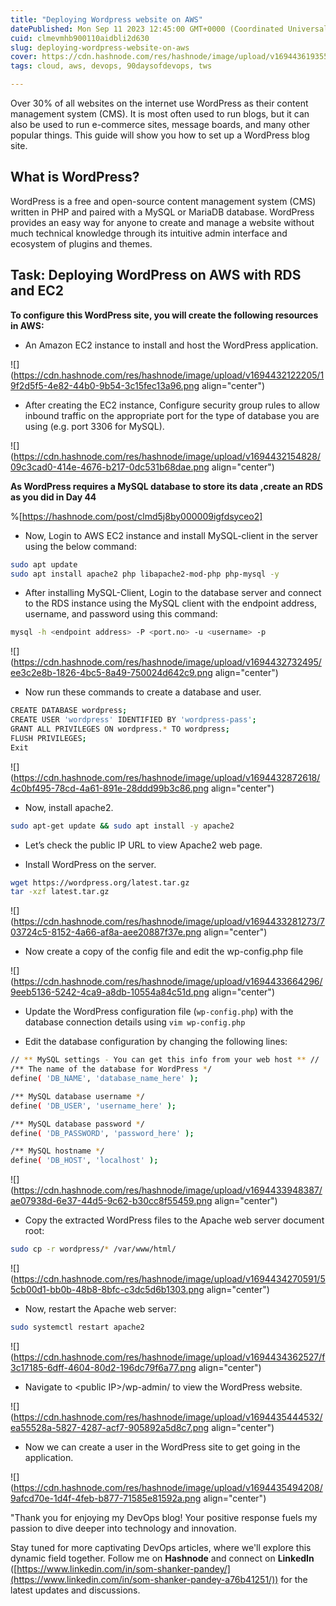 ```yaml
---
title: "Deploying Wordpress website on AWS"
datePublished: Mon Sep 11 2023 12:45:00 GMT+0000 (Coordinated Universal Time)
cuid: clmevmhb900110aidbli2d630
slug: deploying-wordpress-website-on-aws
cover: https://cdn.hashnode.com/res/hashnode/image/upload/v1694436193556/a3ac63a0-2439-4f20-9f59-665867db2bf9.jpeg
tags: cloud, aws, devops, 90daysofdevops, tws

---
```


Over 30% of all websites on the internet use WordPress as their content management system (CMS). It is most often used to run blogs, but it can also be used to run e-commerce sites, message boards, and many other popular things. This guide will show you how to set up a WordPress blog site.

## What is WordPress?

WordPress is a free and open-source content management system (CMS) written in PHP and paired with a MySQL or MariaDB database. WordPress provides an easy way for anyone to create and manage a website without much technical knowledge through its intuitive admin interface and ecosystem of plugins and themes.

## Task: Deploying WordPress on AWS with RDS and EC2

**To configure this WordPress site, you will create the following resources in AWS:**

* An Amazon EC2 instance to install and host the WordPress application.
    

![](https://cdn.hashnode.com/res/hashnode/image/upload/v1694432122205/19f2d5f5-4e82-44b0-9b54-3c15fec13a96.png align="center")

* After creating the EC2 instance, Configure security group rules to allow inbound traffic on the appropriate port for the type of database you are using (e.g. port 3306 for MySQL).
    

![](https://cdn.hashnode.com/res/hashnode/image/upload/v1694432154828/09c3cad0-414e-4676-b217-0dc531b68dae.png align="center")

**As WordPress requires a MySQL database to store its data ,create an RDS as you did in Day 44**

%[https://hashnode.com/post/clmd5j8by000009igfdsyceo2] 

* Now, Login to AWS EC2 instance and install MySQL-client in the server using the below command:
    

```bash
sudo apt update
sudo apt install apache2 php libapache2-mod-php php-mysql -y
```

* After installing MySQL-Client, Login to the database server and connect to the RDS instance using the MySQL client with the endpoint address, username, and password using this command:
    

```bash
mysql -h <endpoint address> -P <port.no> -u <username> -p
```

![](https://cdn.hashnode.com/res/hashnode/image/upload/v1694432732495/ee3c2e8b-1826-4bc5-8a49-750024d642c9.png align="center")

* Now run these commands to create a database and user.
    

```bash
CREATE DATABASE wordpress;
CREATE USER 'wordpress' IDENTIFIED BY 'wordpress-pass';
GRANT ALL PRIVILEGES ON wordpress.* TO wordpress;
FLUSH PRIVILEGES;
Exit
```

![](https://cdn.hashnode.com/res/hashnode/image/upload/v1694432872618/4c0bf495-78cd-4a61-891e-28ddd99b3c86.png align="center")

* Now, install apache2.
    

```bash
sudo apt-get update && sudo apt install -y apache2
```

* Let’s check the public IP URL to view Apache2 web page.
    
* Install WordPress on the server.
    

```bash
wget https://wordpress.org/latest.tar.gz 
tar -xzf latest.tar.gz
```

![](https://cdn.hashnode.com/res/hashnode/image/upload/v1694433281273/703724c5-8152-4a66-af8a-aee20887f37e.png align="center")

* Now create a copy of the config file and edit the wp-config.php file
    

![](https://cdn.hashnode.com/res/hashnode/image/upload/v1694433664296/9eeb5136-5242-4ca9-a8db-10554a84c51d.png align="center")

* Update the WordPress configuration file (`wp-config.php`) with the database connection details using `vim wp-config.php`
    
* Edit the database configuration by changing the following lines:
    

```bash
// ** MySQL settings - You can get this info from your web host ** //
/** The name of the database for WordPress */
define( 'DB_NAME', 'database_name_here' );

/** MySQL database username */
define( 'DB_USER', 'username_here' );

/** MySQL database password */
define( 'DB_PASSWORD', 'password_here' );

/** MySQL hostname */
define( 'DB_HOST', 'localhost' );
```

![](https://cdn.hashnode.com/res/hashnode/image/upload/v1694433948387/ae07938d-6e37-44d5-9c62-b30cc8f55459.png align="center")

* Copy the extracted WordPress files to the Apache web server document root:
    

```bash
sudo cp -r wordpress/* /var/www/html/
```

![](https://cdn.hashnode.com/res/hashnode/image/upload/v1694434270591/55cb00d1-bb0b-48b8-8bfc-c3dc5d6b1303.png align="center")

* Now, restart the Apache web server:
    

```bash
sudo systemctl restart apache2
```

![](https://cdn.hashnode.com/res/hashnode/image/upload/v1694434362527/f3c17185-6dff-4604-80d2-196dc79f6a77.png align="center")

* Navigate to &lt;public IP&gt;/wp-admin/ to view the WordPress website.
    

![](https://cdn.hashnode.com/res/hashnode/image/upload/v1694435444532/ea55528a-5827-4287-acf7-905892a5d8c7.png align="center")

* Now we can create a user in the WordPress site to get going in the application.
    

![](https://cdn.hashnode.com/res/hashnode/image/upload/v1694435494208/9afcd70e-1d4f-4feb-b877-71585e81592a.png align="center")

"Thank you for enjoying my DevOps blog! Your positive response fuels my passion to dive deeper into technology and innovation.

Stay tuned for more captivating DevOps articles, where we'll explore this dynamic field together. Follow me on **Hashnode** and connect on **LinkedIn** ([https://www.linkedin.com/in/som-shanker-pandey/](https://www.linkedin.com/in/som-shanker-pandey-a76b41251/)) for the latest updates and discussions.